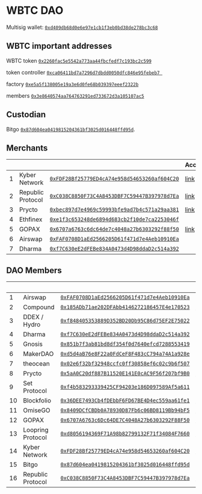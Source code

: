 # WBTC DAO 
Multisig wallet: [`0xd409db68d0e6e97e1cb1f3eb0bd38de278bc3c68`](https://etherscan.io/address/0xd409db68d0e6e97e1cb1f3eb0bd38de278bc3c68)

## WBTC important addresses
WBTC token [`0x2260fac5e5542a773aa44fbcfedf7c193bc2c599`](https://etherscan.io/address/0x2260fac5e5542a773aa44fbcfedf7c193bc2c599)

token controller [`0xca06411bd7a7296d7dbdd0050dfc846e95febeb7
`](https://etherscan.io/address/0xca06411bd7a7296d7dbdd0050dfc846e95febeb7)

factory [`0xe5a5f138005e19a3e6d0fe68b039397eeef2322b`](https://etherscan.io/address/0xe5a5f138005e19a3e6d0fe68b039397eeef2322b)

members [`0x3e8640574aa764763291ed733672d3a105107ac5`](https://etherscan.io/address/0x3e8640574aa764763291ed733672d3a105107ac5)

## Custodian
Bitgo [`0x87d604ea0419815204361bf3025d016448ffd95d`](https://etherscan.io/address/0x87d604ea0419815204361bf3025d016448ffd95d).

## Merchants
|   |      |         | Accouncement |
|---|------|---------|-------------|
|1| Kyber Network|[`0xFDF28Bf25779ED4cA74e958d54653260af604C20`](https://etherscan.io/address/0xFDF28Bf25779ED4cA74e958d54653260af604C20)|[link](https://tinyurl.com/ybk98cmf) |
|2| Republic Protocol|		          [`0xC038C8850F73C4A8453DBF7C59447B397978d7Ea`](https://etherscan.io/address/0xC038C8850F73C4A8453DBF7C59447B397978d7Ea)|[link](https://twitter.com/republicorg/status/1084842157196873728) |
|3| Prycto|		      [`0xbec897d7e4969c59993bfe9ad7b4c571a29aa381`](https://etherscan.io/address/0xbec897d7e4969c59993bfe9ad7b4c571a29aa381)|[link](https://twitter.com/PryctoHQ/status/1083413661203525632)|
|4| Ethfinex		   |         [`0xe1f3c653248de6894d683cb2f10de7ca2253046f`](https://etherscan.io/address/0xe1f3c653248de6894d683cb2f10de7ca2253046f)||
|5| GOPAX		   |         [`0x6707a6763c6dc64de7c4048a27b6303292f88f50`](https://etherscan.io/address/0x6707a6763c6dc64de7c4048a27b6303292f88f50)|[link](https://twitter.com/GOPAX_kr/status/1084773803966644225)|
|6| Airswap		   |         [`0xFAF0708D1aEd2566205D61f471d7e4Aeb10910Ea`](https://etherscan.io/address/0xFAF0708D1aEd2566205D61f471d7e4Aeb10910Ea)||
|7| Dharma		   |         [`0xf7C630eE2dFEBe834A0473d4D98ddaD2c514a392`](https://etherscan.io/address/0xf7C630eE2dFEBe834A0473d4D98ddaD2c514a392)||



## DAO Members
|   |      |         | Accouncement |
|---|------|---------|-------------|
|1|Airswap|[`0xFAF0708D1aEd2566205D61f471d7e4Aeb10910Ea`](https://etherscan.io/address/0xFAF0708D1aEd2566205D61f471d7e4Aeb10910Ea)| |
|2| Compound|		          [`0x185ADb71ae202DFAbb4146272186457E4e170523`](https://etherscan.io/address/0x185ADb71ae202DFAbb4146272186457E4e170523)|[link](https://twitter.com/compoundfinance/status/1083401878178652161) |
|3| DDEX / Hydro|		      [`0xf848405353889D352BD20Db95C86d75EF2E75022`](https://etherscan.io/address/0xf848405353889D352BD20Db95C86d75EF2E75022)||
|4| Dharma		   |         [`0xf7C630eE2dFEBe834A0473d4D98ddaD2c514a392`](https://etherscan.io/address/0xf7C630eE2dFEBe834A0473d4D98ddaD2c514a392)||
|5| Gnosis		    |        [`0x851b7f3ab81bd8df354f0d7640efcd7288553419`](https://etherscan.io/address/0x851b7f3ab81bd8df354f0d7640efcd7288553419)||
|6| MakerDAO		   |       [`0xd5d4aB76e8F22a0FdCeF8F483cC794a74A1a928e`](https://etherscan.io/address/0xd5d4aB76e8F22a0FdCeF8F483cC794a74A1a928e)||
|7| theocean		    |      [`0x02e6f32bf32948ccfc0ff30858ef6c02c9b6f507`](https://etherscan.io/address/0x02e6f32bf32948ccfc0ff30858ef6c02c9b6f507)||
|8| Prycto		       |     [`0x5aA0C20df887B11520E141E0cAC9F56f207bf9B0`](https://etherscan.io/address/0x5aA0C20df887B11520E141E0cAC9F56f207bf9B0)|[link](https://twitter.com/PryctoHQ/status/1083413661203525632)|
|9| Set Protocol		  |    [`0xf4b583293339425CF94203e186D097589Af5a611`](https://etherscan.io/address/0xf4b583293339425CF94203e186D097589Af5a611)||
|10| Blockfolio		    |  [`0x36DEE7493Cb4fDEbbF6FD67BE4D4ec559aa61fe1`](https://etherscan.io/address/0x36DEE7493Cb4fDEbbF6FD67BE4D4ec559aa61fe1)|[link](https://twitter.com/blockfolio/status/1083460773102276608)|
|11| OmiseGO		      |    [`0x8409DCfCBDb0A78930D87Fb6c06BD8119Bb94bF5`](https://etherscan.io/address/0x8409DCfCBDb0A78930D87Fb6c06BD8119Bb94bF5)|[link](https://twitter.com/omise_go/status/1084678383923953665)|
|12| GOPAX		        |    [`0x6707A6763c6Dc64DE7C4048A27b6303292F88F50`](https://etherscan.io/address/0x6707A6763c6Dc64DE7C4048A27b6303292F88F50)|[link](https://twitter.com/GOPAX_kr/status/1084773803966644225)|
|13| Loopring Protocol |	[`0xd8056194369F71A98b82799132F71f34084F7660`](https://etherscan.io/address/0xd8056194369F71A98b82799132F71f34084F7660)|[link](https://twitter.com/loopringorg/status/1083546925482291202)|
|14| Kyber Network 	   | [`0xFDF28Bf25779ED4cA74e958d54653260af604C20`](https://etherscan.io/address/0xFDF28Bf25779ED4cA74e958d54653260af604C20)|[link](https://tinyurl.com/ybk98cmf)|
|15| Bitgo 		         | [`0x87d604ea0419815204361bf3025d016448ffd95d`](https://etherscan.io/address/0x87d604ea0419815204361bf3025d016448ffd95d)||
|16| Republic Protocol |	[`0xC038C8850F73C4A8453DBF7C59447B397978d7Ea`](https://etherscan.io/address/0xC038C8850F73C4A8453DBF7C59447B397978d7Ea)|[link](https://twitter.com/republicorg/status/1084842157196873728)|







